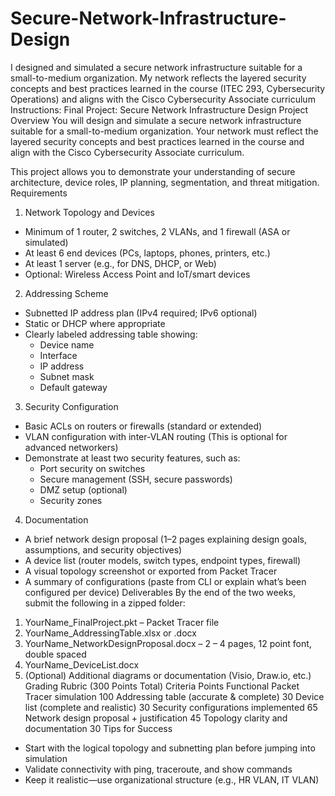 # Secure-Network-Infrastructure-Design
I designed and simulated a secure network infrastructure suitable for a small-to-medium organization. My network reflects the layered security concepts and best practices learned in the course (ITEC 293, Cybersecurity Operations) and aligns with the Cisco Cybersecurity Associate curriculum
Instructions:
Final Project: Secure Network Infrastructure Design
Project Overview
You will design and simulate a secure network infrastructure suitable for a small-to-medium organization. Your network must reflect the layered security concepts and best practices learned in the course and align with the Cisco Cybersecurity Associate curriculum.

This project allows you to demonstrate your understanding of secure architecture, device roles, IP planning, segmentation, and threat mitigation.
Requirements
1. Network Topology and Devices
- Minimum of 1 router, 2 switches, 2 VLANs, and 1 firewall (ASA or simulated)
- At least 6 end devices (PCs, laptops, phones, printers, etc.)
- At least 1 server (e.g., for DNS, DHCP, or Web)
- Optional: Wireless Access Point and IoT/smart devices
2. Addressing Scheme
- Subnetted IP address plan (IPv4 required; IPv6 optional)
- Static or DHCP where appropriate
- Clearly labeled addressing table showing:
  - Device name
  - Interface
  - IP address
  - Subnet mask
  - Default gateway
3. Security Configuration
- Basic ACLs on routers or firewalls (standard or extended)
- VLAN configuration with inter-VLAN routing (This is optional for advanced networkers)
- Demonstrate at least two security features, such as:
  - Port security on switches
  - Secure management (SSH, secure passwords)
  - DMZ setup (optional)
  - Security zones
4. Documentation
- A brief network design proposal (1–2 pages explaining design goals, assumptions, and security objectives)
- A device list (router models, switch types, endpoint types, firewall)
- A visual topology screenshot or exported from Packet Tracer
- A summary of configurations (paste from CLI or explain what’s been configured per device)
Deliverables
By the end of the two weeks, submit the following in a zipped folder:

1. YourName_FinalProject.pkt – Packet Tracer file
2. YourName_AddressingTable.xlsx or .docx
3. YourName_NetworkDesignProposal.docx – 2 – 4 pages, 12 point font, double spaced
4. YourName_DeviceList.docx
5. (Optional) Additional diagrams or documentation (Visio, Draw.io, etc.)
Grading Rubric (300 Points Total)
Criteria	Points
Functional Packet Tracer simulation	100
Addressing table (accurate & complete)	30
Device list (complete and realistic)	30
Security configurations implemented	65
Network design proposal + justification	45
Topology clarity and documentation	30
Tips for Success
- Start with the logical topology and subnetting plan before jumping into simulation
- Validate connectivity with ping, traceroute, and show commands
- Keep it realistic—use organizational structure (e.g., HR VLAN, IT VLAN)

